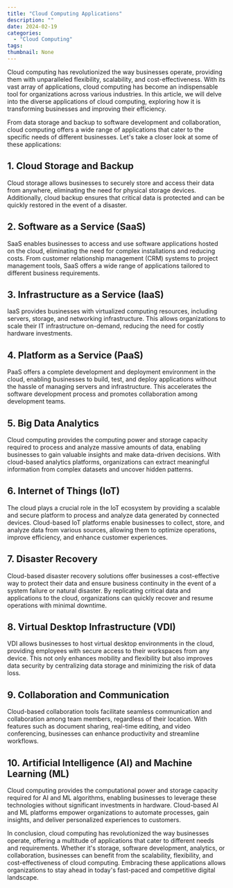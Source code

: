 ```yaml
---
title: "Cloud Computing Applications"
description: ""
date: 2024-02-19
categories:
  - "Cloud Computing"
tags:
thumbnail: None
---
```


<p>Cloud computing has revolutionized the way businesses operate, providing them with unparalleled flexibility, scalability, and cost-effectiveness. With its vast array of applications, cloud computing has become an indispensable tool for organizations across various industries. In this article, we will delve into the diverse applications of cloud computing, exploring how it is transforming businesses and improving their efficiency.</p>

<p>From data storage and backup to software development and collaboration, cloud computing offers a wide range of applications that cater to the specific needs of different businesses. Let's take a closer look at some of these applications:</p>

<h2>1. Cloud Storage and Backup</h2>
<p>Cloud storage allows businesses to securely store and access their data from anywhere, eliminating the need for physical storage devices. Additionally, cloud backup ensures that critical data is protected and can be quickly restored in the event of a disaster.</p>

<h2>2. Software as a Service (SaaS)</h2>
<p>SaaS enables businesses to access and use software applications hosted on the cloud, eliminating the need for complex installations and reducing costs. From customer relationship management (CRM) systems to project management tools, SaaS offers a wide range of applications tailored to different business requirements.</p>

<h2>3. Infrastructure as a Service (IaaS)</h2>
<p>IaaS provides businesses with virtualized computing resources, including servers, storage, and networking infrastructure. This allows organizations to scale their IT infrastructure on-demand, reducing the need for costly hardware investments.</p>

<h2>4. Platform as a Service (PaaS)</h2>
<p>PaaS offers a complete development and deployment environment in the cloud, enabling businesses to build, test, and deploy applications without the hassle of managing servers and infrastructure. This accelerates the software development process and promotes collaboration among development teams.</p>

<h2>5. Big Data Analytics</h2>
<p>Cloud computing provides the computing power and storage capacity required to process and analyze massive amounts of data, enabling businesses to gain valuable insights and make data-driven decisions. With cloud-based analytics platforms, organizations can extract meaningful information from complex datasets and uncover hidden patterns.</p>

<h2>6. Internet of Things (IoT)</h2>
<p>The cloud plays a crucial role in the IoT ecosystem by providing a scalable and secure platform to process and analyze data generated by connected devices. Cloud-based IoT platforms enable businesses to collect, store, and analyze data from various sources, allowing them to optimize operations, improve efficiency, and enhance customer experiences.</p>

<h2>7. Disaster Recovery</h2>
<p>Cloud-based disaster recovery solutions offer businesses a cost-effective way to protect their data and ensure business continuity in the event of a system failure or natural disaster. By replicating critical data and applications to the cloud, organizations can quickly recover and resume operations with minimal downtime.</p>

<h2>8. Virtual Desktop Infrastructure (VDI)</h2>
<p>VDI allows businesses to host virtual desktop environments in the cloud, providing employees with secure access to their workspaces from any device. This not only enhances mobility and flexibility but also improves data security by centralizing data storage and minimizing the risk of data loss.</p>

<h2>9. Collaboration and Communication</h2>
<p>Cloud-based collaboration tools facilitate seamless communication and collaboration among team members, regardless of their location. With features such as document sharing, real-time editing, and video conferencing, businesses can enhance productivity and streamline workflows.</p>

<h2>10. Artificial Intelligence (AI) and Machine Learning (ML)</h2>
<p>Cloud computing provides the computational power and storage capacity required for AI and ML algorithms, enabling businesses to leverage these technologies without significant investments in hardware. Cloud-based AI and ML platforms empower organizations to automate processes, gain insights, and deliver personalized experiences to customers.</p>

<p>In conclusion, cloud computing has revolutionized the way businesses operate, offering a multitude of applications that cater to different needs and requirements. Whether it's storage, software development, analytics, or collaboration, businesses can benefit from the scalability, flexibility, and cost-effectiveness of cloud computing. Embracing these applications allows organizations to stay ahead in today's fast-paced and competitive digital landscape.</p>